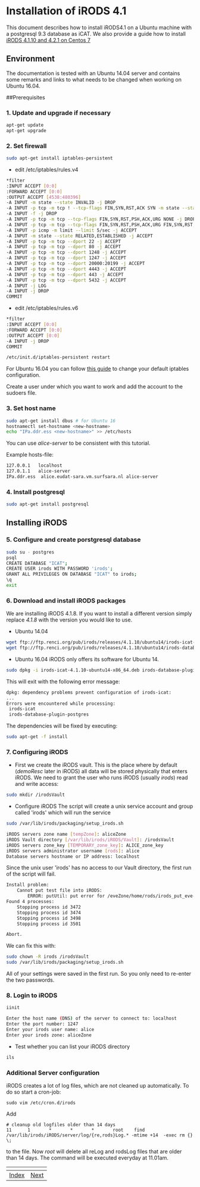 # Installation of iRODS 4.1
This document describes how to install iRODS4.1 on a Ubuntu machine with a postgresql 9.3 database as iCAT.
We also provide a guide how to install [iRODS 4.1.10 and 4.2.1 on Centos 7](ExampleTrainings/iRODS-SysAdmin-Training/iRODS-CentOS-install.md)

## Environment
The documentation is tested with an Ubuntu 14.04 server and contains some remarks and links to what needs to be changed when working on Ubuntu 16.04.

##Prerequisites
### 1. Update and upgrade if necessary
```sh
apt-get update
apt-get upgrade
```
### 2. Set firewall
```sh
sudo apt-get install iptables-persistent
```
- edit /etc/iptables/rules.v4
```sh
*filter
:INPUT ACCEPT [0:0]
:FORWARD ACCEPT [0:0]
:OUTPUT ACCEPT [4538:480396]
-A INPUT -m state --state INVALID -j DROP
-A INPUT -p tcp -m tcp ! --tcp-flags FIN,SYN,RST,ACK SYN -m state --state NEW -j DROP
-A INPUT -f -j DROP
-A INPUT -p tcp -m tcp --tcp-flags FIN,SYN,RST,PSH,ACK,URG NONE -j DROP
-A INPUT -p tcp -m tcp --tcp-flags FIN,SYN,RST,PSH,ACK,URG FIN,SYN,RST,PSH,ACK,URG -j DROP
-A INPUT -p icmp -m limit --limit 5/sec -j ACCEPT
-A INPUT -m state --state RELATED,ESTABLISHED -j ACCEPT
-A INPUT -p tcp -m tcp --dport 22 -j ACCEPT
-A INPUT -p tcp -m tcp --dport 80 -j ACCEPT
-A INPUT -p tcp -m tcp --dport 1248 -j ACCEPT
-A INPUT -p tcp -m tcp --dport 1247 -j ACCEPT
-A INPUT -p tcp -m tcp --dport 20000:20199 -j ACCEPT
-A INPUT -p tcp -m tcp --dport 4443 -j ACCEPT
-A INPUT -p tcp -m tcp --dport 443 -j ACCEPT
-A INPUT -p tcp -m tcp --dport 5432 -j ACCEPT
-A INPUT -j LOG
-A INPUT -j DROP
COMMIT
```
- edit /etc/iptables/rules.v6
```sh
*filter
:INPUT ACCEPT [0:0]
:FORWARD ACCEPT [0:0]
:OUTPUT ACCEPT [0:0]
-A INPUT -j DROP
COMMIT
```

```sh
/etc/init.d/iptables-persistent restart
```
For Ubuntu 16.04 you can follow [this guide](http://dev-notes.eu/2016/08/persistent-iptables-rules-in-ubuntu-16-04-xenial-xerus/) to change your default iptables configuration.

Create a user under which you want to work and add the account to the sudoers file.

### 3. Set host name

```sh
sudo apt-get install dbus # for Ubuntu 16
hostnamectl set-hostname <new-hostname>
echo "IPa.ddr.ess <new-hostname>" >> /etc/hosts
```
You can use *alice-server* to be consistent with this tutorial.

Example hosts-file:
```sh
127.0.0.1   localhost
127.0.1.1	alice-server
IPa.ddr.ess  alice.eudat-sara.vm.surfsara.nl alice-server
```

### 4. Install postgresql
```sh
sudo apt-get install postgresql
```

## Installing iRODS
### 5. Configure and create porstgresql database
```sh
sudo su - postgres
psql
CREATE DATABASE "ICAT";
CREATE USER irods WITH PASSWORD 'irods';
GRANT ALL PRIVILEGES ON DATABASE "ICAT" to irods;
\q
exit
```
### 6. Download and install iRODS packages
We are installing iRODS 4.1.8. If you want to install a different version simply replace *4.1.8* with the version you would like to use.
- Ubuntu 14.04
 ```sh
 wget ftp://ftp.renci.org/pub/irods/releases/4.1.10/ubuntu14/irods-icat-4.1.10-ubuntu14-x86_64.deb
 wget ftp://ftp.renci.org/pub/irods/releases/4.1.10/ubuntu14/irods-database-plugin-postgres-1.10-ubuntu14-x86_64.deb
 ```
- Ubuntu 16.04
 iRODS only offers its software for Ubuntu 14. 

```sh
sudo dpkg -i irods-icat-4.1.10-ubuntu14-x86_64.deb irods-database-plugin-postgres-1.10-ubuntu14-x86_64.deb
```
This will exit with the following error message:
```sh
dpkg: dependency problems prevent configuration of irods-icat:
...
Errors were encountered while processing:
 irods-icat
 irods-database-plugin-postgres
```
The dependencies will be fixed by executing:
```sh
sudo apt-get -f install
```

### 7. Configuring iRODS
- First we create the iRODS vault. This is the place where by default (*demoResc* later in iRODS) all data will be stored physically that enters iRODS. We need to grant the user who runs iRODS (usually *irods*) read and write access:
```sh
sudo mkdir /irodsVault
```

- Configure iRODS
The script will create a unix service account and group called 'irods' which will run the service

```sh
sudo /var/lib/irods/packaging/setup_irods.sh
```

```sh
iRODS servers zone name [tempZone]: aliceZone
iRODS Vault directory [/var/lib/irods/iRODS/Vault]: /irodsVault
iRODS servers zone_key [TEMPORARY_zone_key]: ALICE_zone_key
iRODS servers administrator username [rods]: alice
Database servers hostname or IP address: localhost
```

Since the unix user 'irods' has no access to our Vault directory, the first run of the script will fail.

```sh
Install problem:
    Cannot put test file into iRODS:
        ERROR: putUtil: put error for /eveZone/home/rods/irods_put_eve-server.tmp, status = -520013 status = -520013 UNIX_FILE_MKDIR_ERR, Permission denied
Found 4 processes:
	Stopping process id 3472
	Stopping process id 3474
	Stopping process id 3498
	Stopping process id 3501

Abort.
```

We can fix this with:

```sh
sudo chown -R irods /irodsVault
sudo /var/lib/irods/packaging/setup_irods.sh
```
All of your settings were saved in the first run. So you only need to re-enter the two passwords.

### 8. Login to iRODS

```sh
iinit
```

```sh
Enter the host name (DNS) of the server to connect to: localhost
Enter the port number: 1247
Enter your irods user name: alice
Enter your irods zone: aliceZone
```
- Test whether you can list your iRODS directory
```sh
ils
```

### Additional Server configuration
iRODS creates a lot of log files, which are not cleaned up automatically. To do so start a cron-job:
```
sudo vim /etc/cron.d/irods
```
Add
```
# cleanup old logfiles older than 14 days
11      1       *       *       *       root    find /var/lib/irods/iRODS/server/log/{re,rods}Log.* -mtime +14  -exec rm {} \;
```
to the file. 
Now *root* will delete all reLog and rodsLog files that are older than 14 days. The command will be executed everyday at 11.01am.

[]()|[]()
----|----
 [Index](https://github.com/EUDAT-Training/B2SAFE-B2STAGE-Training)  | [Next](01-iRODS-handson-user.md)

